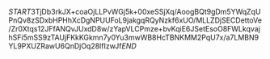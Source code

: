 $START$3TjDb3rkJX+coaOjLLPvWGj5k+00xeSSjXq/AoogBQt9gDm5YWqZqUPnQv8zSDxbHPHhXcDgNPUUFoL9jakgqRQyNzkf6xUO/MLLZDjSECDettoVe/Zr0Xtqs12JFfANQvJUxdD8w/zYapVLCPmze+bvKqiE6JSetEsoO8FWLkqvajhSFi5mSS9zTAUjFKkKGkmn7y0Yu3mwWB8HcTBNKMM2PqU7x/a7LMBN9YL9PXUZRawU6QnDjOq28lfIzwJf$END$